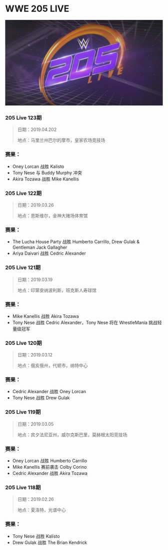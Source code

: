 # WWE 205 LIVE

![](logo.jpg)

### 205 Live 123期
> 日期：2019.04.202
>
> 地点：马里兰州巴尔的摩市，皇家农场竞技场

### 赛果：
- Oney Lorcan 战胜 Kalisto
- Tony Nese 与 Buddy Murphy 冲突
- Akira Tozawa 战胜 Mike Kanellis

### 205 Live 122期
> 日期：2019.03.26
>
> 地点：恩斯维尔，金神大赌场体育馆

### 赛果：
- The Lucha House Party 战胜 Humberto Carrillo, Drew Gulak & Gentleman Jack Gallagher
- Ariya Daivari 战胜 Cedric Alexander

### 205 Live 121期
> 日期：2019.03.19
>
> 地点：印第安纳波利斯，班克斯人寿球馆

### 赛果：
- Mike Kanellis 战胜 Akira Tozawa
- Tony Nese 战胜 Cedric Alexander，Tony Nese 将在 WrestleMania 挑战轻量级冠军

### 205 Live 120期
> 日期：2019.03.12
>
> 地点：俄亥俄州，代顿市，纳特中心

### 赛果：
- Cedric Alexander 战胜 Oney Lorcan
- Tony Nese 战胜 Drew Gulak

### 205 Live 119期
> 日期：2019.03.05
>
> 地点：宾夕法尼亚州，威尔克斯巴里，莫赫根太阳竞技场

### 赛果：
- Oney Lorcan 战胜 Humberto Carrillo
- Mike Kanellis 赛前袭击 Colby Corino
- Cedric Alexander 战胜 Akira Tozawa

### 205 Live 118期
> 日期：2019.02.26
>
> 地点：夏洛特，光谱中心

### 赛果：
- Tony Nese 战胜 Kalisto
- Drew Gulak 战胜 The Brian Kendrick

